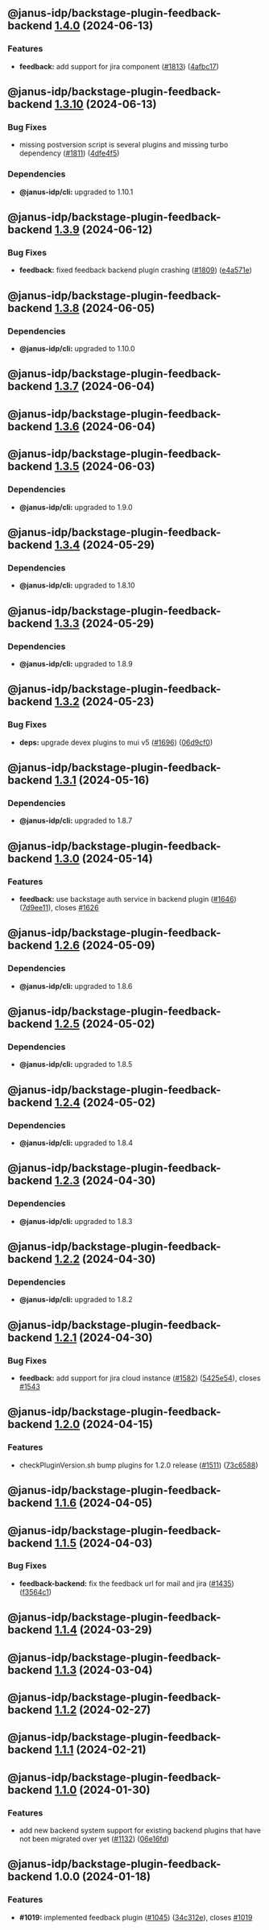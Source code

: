 ## @janus-idp/backstage-plugin-feedback-backend [1.4.0](https://github.com/janus-idp/backstage-plugins/compare/@janus-idp/backstage-plugin-feedback-backend@1.3.10...@janus-idp/backstage-plugin-feedback-backend@1.4.0) (2024-06-13)


### Features

* **feedback:** add support for jira component ([#1813](https://github.com/janus-idp/backstage-plugins/issues/1813)) ([4afbc17](https://github.com/janus-idp/backstage-plugins/commit/4afbc171801c1351cb4a89b1884861abe531b2dc))

## @janus-idp/backstage-plugin-feedback-backend [1.3.10](https://github.com/janus-idp/backstage-plugins/compare/@janus-idp/backstage-plugin-feedback-backend@1.3.9...@janus-idp/backstage-plugin-feedback-backend@1.3.10) (2024-06-13)


### Bug Fixes

* missing postversion script is several plugins and missing turbo dependency ([#1811](https://github.com/janus-idp/backstage-plugins/issues/1811)) ([4dfe4f5](https://github.com/janus-idp/backstage-plugins/commit/4dfe4f533e21e79c928c66bfd68684243912be2c))



### Dependencies

* **@janus-idp/cli:** upgraded to 1.10.1

## @janus-idp/backstage-plugin-feedback-backend [1.3.9](https://github.com/janus-idp/backstage-plugins/compare/@janus-idp/backstage-plugin-feedback-backend@1.3.8...@janus-idp/backstage-plugin-feedback-backend@1.3.9) (2024-06-12)


### Bug Fixes

* **feedback:** fixed feedback backend plugin crashing ([#1809](https://github.com/janus-idp/backstage-plugins/issues/1809)) ([e4a571e](https://github.com/janus-idp/backstage-plugins/commit/e4a571e737b7697a5ad96a4a43aacf29b2a2179e))

## @janus-idp/backstage-plugin-feedback-backend [1.3.8](https://github.com/janus-idp/backstage-plugins/compare/@janus-idp/backstage-plugin-feedback-backend@1.3.7...@janus-idp/backstage-plugin-feedback-backend@1.3.8) (2024-06-05)



### Dependencies

* **@janus-idp/cli:** upgraded to 1.10.0

## @janus-idp/backstage-plugin-feedback-backend [1.3.7](https://github.com/janus-idp/backstage-plugins/compare/@janus-idp/backstage-plugin-feedback-backend@1.3.6...@janus-idp/backstage-plugin-feedback-backend@1.3.7) (2024-06-04)

## @janus-idp/backstage-plugin-feedback-backend [1.3.6](https://github.com/janus-idp/backstage-plugins/compare/@janus-idp/backstage-plugin-feedback-backend@1.3.5...@janus-idp/backstage-plugin-feedback-backend@1.3.6) (2024-06-04)

## @janus-idp/backstage-plugin-feedback-backend [1.3.5](https://github.com/janus-idp/backstage-plugins/compare/@janus-idp/backstage-plugin-feedback-backend@1.3.4...@janus-idp/backstage-plugin-feedback-backend@1.3.5) (2024-06-03)



### Dependencies

* **@janus-idp/cli:** upgraded to 1.9.0

## @janus-idp/backstage-plugin-feedback-backend [1.3.4](https://github.com/janus-idp/backstage-plugins/compare/@janus-idp/backstage-plugin-feedback-backend@1.3.3...@janus-idp/backstage-plugin-feedback-backend@1.3.4) (2024-05-29)



### Dependencies

* **@janus-idp/cli:** upgraded to 1.8.10

## @janus-idp/backstage-plugin-feedback-backend [1.3.3](https://github.com/janus-idp/backstage-plugins/compare/@janus-idp/backstage-plugin-feedback-backend@1.3.2...@janus-idp/backstage-plugin-feedback-backend@1.3.3) (2024-05-29)



### Dependencies

* **@janus-idp/cli:** upgraded to 1.8.9

## @janus-idp/backstage-plugin-feedback-backend [1.3.2](https://github.com/janus-idp/backstage-plugins/compare/@janus-idp/backstage-plugin-feedback-backend@1.3.1...@janus-idp/backstage-plugin-feedback-backend@1.3.2) (2024-05-23)


### Bug Fixes

* **deps:** upgrade devex plugins to mui v5 ([#1696](https://github.com/janus-idp/backstage-plugins/issues/1696)) ([06d9cf0](https://github.com/janus-idp/backstage-plugins/commit/06d9cf0d8c134212329eb691ac21eb78ae155c09))

## @janus-idp/backstage-plugin-feedback-backend [1.3.1](https://github.com/janus-idp/backstage-plugins/compare/@janus-idp/backstage-plugin-feedback-backend@1.3.0...@janus-idp/backstage-plugin-feedback-backend@1.3.1) (2024-05-16)



### Dependencies

* **@janus-idp/cli:** upgraded to 1.8.7

## @janus-idp/backstage-plugin-feedback-backend [1.3.0](https://github.com/janus-idp/backstage-plugins/compare/@janus-idp/backstage-plugin-feedback-backend@1.2.6...@janus-idp/backstage-plugin-feedback-backend@1.3.0) (2024-05-14)


### Features

* **feedback:** use backstage auth service in backend plugin ([#1646](https://github.com/janus-idp/backstage-plugins/issues/1646)) ([7d9ee11](https://github.com/janus-idp/backstage-plugins/commit/7d9ee11d1ed0dbc1ff026de3b1e50f2888c3f542)), closes [#1626](https://github.com/janus-idp/backstage-plugins/issues/1626)

## @janus-idp/backstage-plugin-feedback-backend [1.2.6](https://github.com/janus-idp/backstage-plugins/compare/@janus-idp/backstage-plugin-feedback-backend@1.2.5...@janus-idp/backstage-plugin-feedback-backend@1.2.6) (2024-05-09)



### Dependencies

* **@janus-idp/cli:** upgraded to 1.8.6

## @janus-idp/backstage-plugin-feedback-backend [1.2.5](https://github.com/janus-idp/backstage-plugins/compare/@janus-idp/backstage-plugin-feedback-backend@1.2.4...@janus-idp/backstage-plugin-feedback-backend@1.2.5) (2024-05-02)



### Dependencies

* **@janus-idp/cli:** upgraded to 1.8.5

## @janus-idp/backstage-plugin-feedback-backend [1.2.4](https://github.com/janus-idp/backstage-plugins/compare/@janus-idp/backstage-plugin-feedback-backend@1.2.3...@janus-idp/backstage-plugin-feedback-backend@1.2.4) (2024-05-02)



### Dependencies

* **@janus-idp/cli:** upgraded to 1.8.4

## @janus-idp/backstage-plugin-feedback-backend [1.2.3](https://github.com/janus-idp/backstage-plugins/compare/@janus-idp/backstage-plugin-feedback-backend@1.2.2...@janus-idp/backstage-plugin-feedback-backend@1.2.3) (2024-04-30)



### Dependencies

* **@janus-idp/cli:** upgraded to 1.8.3

## @janus-idp/backstage-plugin-feedback-backend [1.2.2](https://github.com/janus-idp/backstage-plugins/compare/@janus-idp/backstage-plugin-feedback-backend@1.2.1...@janus-idp/backstage-plugin-feedback-backend@1.2.2) (2024-04-30)



### Dependencies

* **@janus-idp/cli:** upgraded to 1.8.2

## @janus-idp/backstage-plugin-feedback-backend [1.2.1](https://github.com/janus-idp/backstage-plugins/compare/@janus-idp/backstage-plugin-feedback-backend@1.2.0...@janus-idp/backstage-plugin-feedback-backend@1.2.1) (2024-04-30)


### Bug Fixes

* **feedback:** add support for jira cloud instance ([#1582](https://github.com/janus-idp/backstage-plugins/issues/1582)) ([5425e54](https://github.com/janus-idp/backstage-plugins/commit/5425e5494c9b8301e6732f534d5ede889996342c)), closes [#1543](https://github.com/janus-idp/backstage-plugins/issues/1543)

## @janus-idp/backstage-plugin-feedback-backend [1.2.0](https://github.com/janus-idp/backstage-plugins/compare/@janus-idp/backstage-plugin-feedback-backend@1.1.6...@janus-idp/backstage-plugin-feedback-backend@1.2.0) (2024-04-15)


### Features

* checkPluginVersion.sh bump plugins for 1.2.0 release ([#1511](https://github.com/janus-idp/backstage-plugins/issues/1511)) ([73c6588](https://github.com/janus-idp/backstage-plugins/commit/73c6588adb7e8c20907b06f2a8ef248cfd4332e4))

## @janus-idp/backstage-plugin-feedback-backend [1.1.6](https://github.com/janus-idp/backstage-plugins/compare/@janus-idp/backstage-plugin-feedback-backend@1.1.5...@janus-idp/backstage-plugin-feedback-backend@1.1.6) (2024-04-05)

## @janus-idp/backstage-plugin-feedback-backend [1.1.5](https://github.com/janus-idp/backstage-plugins/compare/@janus-idp/backstage-plugin-feedback-backend@1.1.4...@janus-idp/backstage-plugin-feedback-backend@1.1.5) (2024-04-03)


### Bug Fixes

* **feedback-backend:** fix the feedback url for mail and jira ([#1435](https://github.com/janus-idp/backstage-plugins/issues/1435)) ([f3564c1](https://github.com/janus-idp/backstage-plugins/commit/f3564c1b274dba8b3b5d1df8b534e7b566ff60e4))

## @janus-idp/backstage-plugin-feedback-backend [1.1.4](https://github.com/janus-idp/backstage-plugins/compare/@janus-idp/backstage-plugin-feedback-backend@1.1.3...@janus-idp/backstage-plugin-feedback-backend@1.1.4) (2024-03-29)

## @janus-idp/backstage-plugin-feedback-backend [1.1.3](https://github.com/janus-idp/backstage-plugins/compare/@janus-idp/backstage-plugin-feedback-backend@1.1.2...@janus-idp/backstage-plugin-feedback-backend@1.1.3) (2024-03-04)

## @janus-idp/backstage-plugin-feedback-backend [1.1.2](https://github.com/janus-idp/backstage-plugins/compare/@janus-idp/backstage-plugin-feedback-backend@1.1.1...@janus-idp/backstage-plugin-feedback-backend@1.1.2) (2024-02-27)

## @janus-idp/backstage-plugin-feedback-backend [1.1.1](https://github.com/janus-idp/backstage-plugins/compare/@janus-idp/backstage-plugin-feedback-backend@1.1.0...@janus-idp/backstage-plugin-feedback-backend@1.1.1) (2024-02-21)

## @janus-idp/backstage-plugin-feedback-backend [1.1.0](https://github.com/janus-idp/backstage-plugins/compare/@janus-idp/backstage-plugin-feedback-backend@1.0.0...@janus-idp/backstage-plugin-feedback-backend@1.1.0) (2024-01-30)


### Features

* add new backend system support for existing backend plugins that have not been migrated over yet ([#1132](https://github.com/janus-idp/backstage-plugins/issues/1132)) ([06e16fd](https://github.com/janus-idp/backstage-plugins/commit/06e16fdcf64257dd08297cb727445d9a8a23c522))

## @janus-idp/backstage-plugin-feedback-backend 1.0.0 (2024-01-18)


### Features

* **#1019:** implemented feedback plugin ([#1045](https://github.com/janus-idp/backstage-plugins/issues/1045)) ([34c312e](https://github.com/janus-idp/backstage-plugins/commit/34c312e3c8522e81d04621abdcb174c0ecb25733)), closes [#1019](https://github.com/janus-idp/backstage-plugins/issues/1019)

